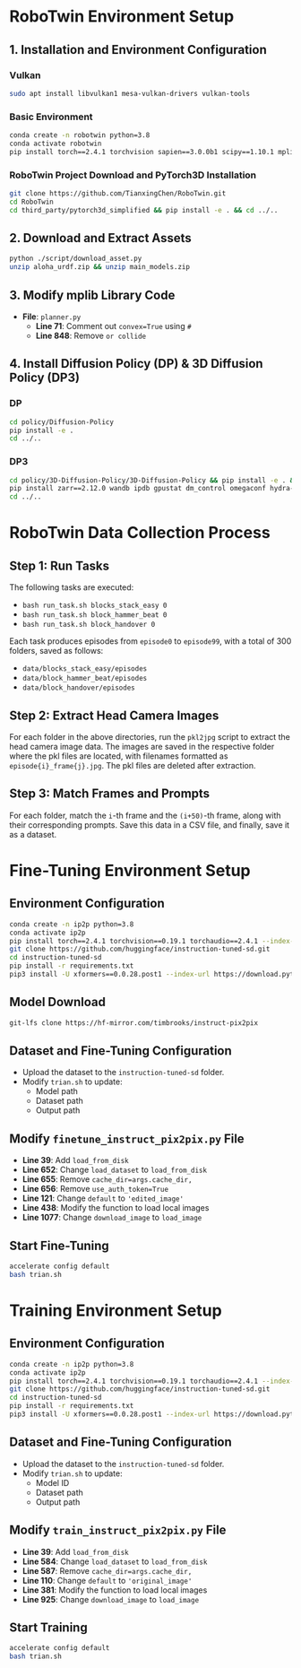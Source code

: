 # RoboTwin Environment Setup

## 1. Installation and Environment Configuration

### Vulkan

```bash
sudo apt install libvulkan1 mesa-vulkan-drivers vulkan-tools
```

### Basic Environment

```bash
conda create -n robotwin python=3.8
conda activate robotwin
pip install torch==2.4.1 torchvision sapien==3.0.0b1 scipy==1.10.1 mplib==0.1.1 gymnasium==0.29.1 trimesh==4.4.3 open3d==0.18.0 imageio==2.34.2 pydantic zarr openai huggingface_hub==0.25.0 -i https://pypi.tuna.tsinghua.edu.cn/simple/
```

### RoboTwin Project Download and PyTorch3D Installation

```bash
git clone https://github.com/TianxingChen/RoboTwin.git
cd RoboTwin
cd third_party/pytorch3d_simplified && pip install -e . && cd ../..
```

## 2. Download and Extract Assets

```bash
python ./script/download_asset.py
unzip aloha_urdf.zip && unzip main_models.zip
```

## 3. Modify mplib Library Code

- **File**: `planner.py`
  - **Line 71**: Comment out `convex=True` using `#`
  - **Line 848**: Remove `or collide`

## 4. Install Diffusion Policy (DP) & 3D Diffusion Policy (DP3)

### DP

```bash
cd policy/Diffusion-Policy
pip install -e .
cd ../..
```

### DP3

```bash
cd policy/3D-Diffusion-Policy/3D-Diffusion-Policy && pip install -e . && cd ..
pip install zarr==2.12.0 wandb ipdb gpustat dm_control omegaconf hydra-core==1.2.0 dill==0.3.5.1 einops==0.4.1 diffusers==0.11.1 numba==0.56.4 moviepy imageio av matplotlib termcolor -i https://pypi.tuna.tsinghua.edu.cn/simple/
cd ../..
```





# RoboTwin Data Collection Process

## Step 1: Run Tasks

The following tasks are executed:

- `bash run_task.sh blocks_stack_easy 0`
- `bash run_task.sh block_hammer_beat 0`
- `bash run_task.sh block_handover 0`

Each task produces episodes from `episode0` to `episode99`, with a total of 300 folders, saved as follows:

- `data/blocks_stack_easy/episodes`
- `data/block_hammer_beat/episodes`
- `data/block_handover/episodes`

## Step 2: Extract Head Camera Images

For each folder in the above directories, run the `pkl2jpg` script to extract the head camera image data. The images are saved in the respective folder where the pkl files are located, with filenames formatted as `episode{i}_frame{j}.jpg`. The pkl files are deleted after extraction.

## Step 3: Match Frames and Prompts

For each folder, match the `i`-th frame and the `(i+50)`-th frame, along with their corresponding prompts. Save this data in a CSV file, and finally, save it as a dataset.







# Fine-Tuning Environment Setup

## Environment Configuration

```bash
conda create -n ip2p python=3.8
conda activate ip2p
pip install torch==2.4.1 torchvision==0.19.1 torchaudio==2.4.1 --index-url https://download.pytorch.org/whl/cu121
git clone https://github.com/huggingface/instruction-tuned-sd.git
cd instruction-tuned-sd
pip install -r requirements.txt
pip3 install -U xformers==0.0.28.post1 --index-url https://download.pytorch.org/whl/cu121
```

## Model Download

```bash
git-lfs clone https://hf-mirror.com/timbrooks/instruct-pix2pix
```

## Dataset and Fine-Tuning Configuration

- Upload the dataset to the `instruction-tuned-sd` folder.
- Modify `trian.sh` to update:
  - Model path
  - Dataset path
  - Output path

## Modify `finetune_instruct_pix2pix.py` File

- **Line 39**: Add `load_from_disk`
- **Line 652**: Change `load_dataset` to `load_from_disk`
- **Line 655**: Remove `cache_dir=args.cache_dir,`
- **Line 656**: Remove `use_auth_token=True`
- **Line 121**: Change `default` to `'edited_image'`
- **Line 438**: Modify the function to load local images
- **Line 1077**: Change `download_image` to `load_image`

## Start Fine-Tuning

```bash
accelerate config default
bash trian.sh
```









# Training Environment Setup

## Environment Configuration

```bash
conda create -n ip2p python=3.8
conda activate ip2p
pip install torch==2.4.1 torchvision==0.19.1 torchaudio==2.4.1 --index-url https://download.pytorch.org/whl/cu121
git clone https://github.com/huggingface/instruction-tuned-sd.git
cd instruction-tuned-sd
pip install -r requirements.txt
pip3 install -U xformers==0.0.28.post1 --index-url https://download.pytorch.org/whl/cu121
```

## Dataset and Fine-Tuning Configuration

- Upload the dataset to the `instruction-tuned-sd` folder.
- Modify `trian.sh` to update:
  - Model ID
  - Dataset path
  - Output path

## Modify `train_instruct_pix2pix.py` File

- **Line 39**: Add `load_from_disk`
- **Line 584**: Change `load_dataset` to `load_from_disk`
- **Line 587**: Remove `cache_dir=args.cache_dir,`
- **Line 110**: Change `default` to `'original_image'`
- **Line 381**: Modify the function to load local images
- **Line 925**: Change `download_image` to `load_image`

## Start Training

```bash
accelerate config default
bash trian.sh
```
